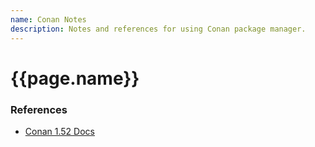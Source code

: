 ```yaml
---
name: Conan Notes
description: Notes and references for using Conan package manager.
---
```

<h1>{{page.name}}</h1>

<h3>References</h3>

- [Conan 1.52 Docs](https://docs.conan.io/en/1.52/introduction.html)


